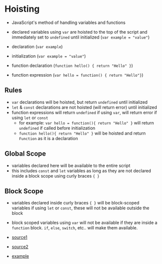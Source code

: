 # Hoisting

- JavaScript's method of handling variables and functions
- declared variables using `var` are hoisted to the top of the script and immediately set to `undefined` until initialized (`var example = "value"`)

- declaration (`var example`)
- initialization (`var example = "value"`)
- function declaration (`function hello() { return "Hello" }`)
- function expression (`var hello = function() { return "Hello"}`)

## Rules

- `var` declarations will be hoisted, but return `undefined` until initialized
- `let` & `const` declarations are not hoisted (will return error) until initialized
- function expressions will return `undefined` if using `var`, will return error if using `let` or `const`
  - for example: `var hello = function(){ return "Hello" }` will return `undefined` if called before initialization
  - `function hello(){ return "Hello" }` will be hoisted and return `Function` as it is a declaration

## Global Scope

- variables declared here will be available to the entire script
- this includes `const` and `let` variables as long as they are not declared inside a block scope using curly braces `{ }`

## Block Scope

- variables declared inside curly braces `{ }` will be block-scoped variables if using `let` or `const`, these will not be available outside the block
- block scoped variables using `var` will not be available if they are inside a `function` block. `if`, `else`, `switch`, etc.. will make them available.

- [source1](https://blog.bitsrc.io/javascript-hoisting-simplified-8090b166005e)
- [source2](https://blog.bitsrc.io/what-is-javascript-hoisting-f0678208eb08)
- [example](https://codepen.io/patrickcole/pen/OJPbQdd?editors=0010)
